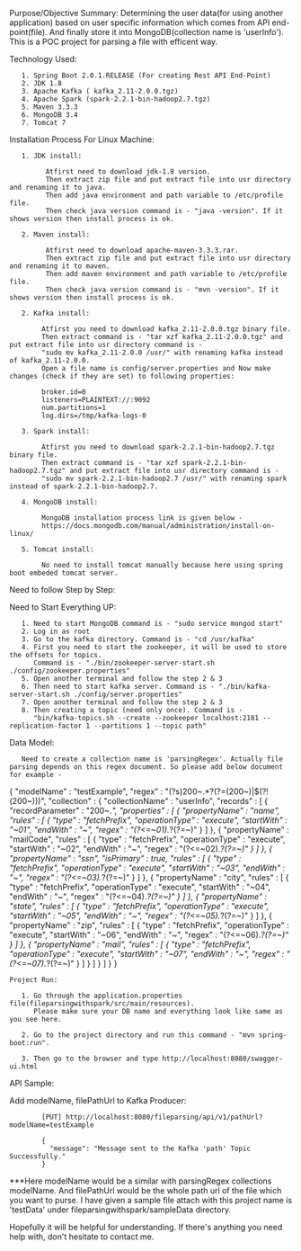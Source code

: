 Purpose/Objective Summary: 
         Determining the user data(for using another application) based on user specific information which comes from API end-point(file). 
         And finally store it into MongoDB(collection name is 'userInfo'). This is a POC project for parsing a file with efficent way.

Technology Used:
         
       1. Spring Boot 2.0.1.RELEASE (For creating Rest API End-Point)
       2. JDK 1.8
       3. Apache Kafka ( kafka_2.11-2.0.0.tgz)
       4. Apache Spark (spark-2.2.1-bin-hadoop2.7.tgz)
       5. Maven 3.3.3
       6. MongoDB 3.4
       7. Tomcat 7

Installation Process For Linux Machine:

       1. JDK install:
             
             Atfirst need to download jdk-1.8 version.
             Then extract zip file and put extract file into usr directory and renaming it to java.
             Then add java environment and path variable to /etc/profile file.
             Then check java version command is - "java -version". If it shows version then install process is ok.

       2. Maven install:

             Atfirst need to download apache-maven-3.3.3.rar.
             Then extract zip file and put extract file into usr directory and renaming it to maven.
             Then add maven environment and path variable to /etc/profile file.
             Then check java version command is - "mvn -version". If it shows version then install process is ok.

       2. Kafka install:

            Atfirst you need to download kafka_2.11-2.0.0.tgz binary file.
            Then extract command is - "tar xzf kafka_2.11-2.0.0.tgz" and put extract file into usr directory command is - 
            "sudo mv kafka_2.11-2.0.0 /usr/" with renaming kafka instead of kafka_2.11-2.0.0.
            Open a file name is config/server.properties and Now make changes (check if they are set) to following properties:

            broker.id=0
            listeners=PLAINTEXT://:9092
            num.partitions=1
            log.dirs=/tmp/kafka-logs-0

       3. Spark install:
         
            Atfirst you need to download spark-2.2.1-bin-hadoop2.7.tgz binary file.
            Then extract command is - "tar xzf spark-2.2.1-bin-hadoop2.7.tgz" and put extract file into usr directory command is - 
            "sudo mv spark-2.2.1-bin-hadoop2.7 /usr/" with renaming spark instead of spark-2.2.1-bin-hadoop2.7.

       4. MongoDB install:

            MongoDB installation process link is given below -
            https://docs.mongodb.com/manual/administration/install-on-linux/

       5. Tomcat install: 
            
            No need to install tomcat manually because here using spring boot embeded tomcat server.

Need to follow Step by Step:

   Need to Start Everything UP:

       1. Need to start MongoDB command is - "sudo service mongod start"
       2. Log in as root
       3. Go to the kafka directory. Command is - "cd /usr/kafka"
       4. First you need to start the zookeeper, it will be used to store the offsets for topics. 
          Command is - "./bin/zookeeper-server-start.sh ./config/zookeeper.properties"
       5. Open another terminal and follow the step 2 & 3
       6. Then need to start kafka server. Command is - "./bin/kafka-server-start.sh ./config/server.properties"
       7. Open another terminal and follow the step 2 & 3
       8. Then creating a topic (need only once). Command is - 
          "bin/kafka-topics.sh --create --zookeeper localhost:2181 --replication-factor 1 --partitions 1 --topic path"


   Data Model:

       Need to create a collection name is 'parsingRegex'. Actually file parsing depends on this regex document. So please add below document for example - 

{ 
    "modelName" : "testExample", 
    "regex" : "(?s)200~.*?(?=(200~)|$(?!(200~)))", 
    "collection" : {
        "collectionName" : "userInfo", 
        "records" : [
            {
                "recordParameter" : "200~.*", 
                "properties" : [
                    {
                        "propertyName" : "name", 
                        "rules" : [
                            {
                                "type" : "fetchPrefix", 
                                "operationType" : "execute", 
                                "startWith" : "~01", 
                                "endWith" : "~", 
                                "regex" : "(?<=~01).*?(?=~)"
                            }
                        ]
                    }, 
                    {
                        "propertyName" : "mailCode", 
                        "rules" : [
                            {
                                "type" : "fetchPrefix", 
                                "operationType" : "execute", 
                                "startWith" : "~02", 
                                "endWith" : "~", 
                                "regex" : "(?<=~02).*?(?=~)"
                            }
                        ]
                    }, 
                    {
                        "propertyName" : "ssn", 
                        "isPrimary" : true, 
                        "rules" : [
                            {
                                "type" : "fetchPrefix", 
                                "operationType" : "execute", 
                                "startWith" : "~03", 
                                "endWith" : "~", 
                                "regex" : "(?<=~03).*?(?=~)"
                            }
                        ]
                    }, 
                    {
                        "propertyName" : "city", 
                        "rules" : [
                            {
                                "type" : "fetchPrefix", 
                                "operationType" : "execute", 
                                "startWith" : "~04", 
                                "endWith" : "~", 
                                "regex" : "(?<=~04).*?(?=~)"
                            }
                        ]
                    }, 
                    {
                        "propertyName" : "state", 
                        "rules" : [
                            {
                                "type" : "fetchPrefix", 
                                "operationType" : "execute", 
                                "startWith" : "~05", 
                                "endWith" : "~", 
                                "regex" : "(?<=~05).*?(?=~)"
                            }
                        ]
                    }, 
                    {
                        "propertyName" : "zip", 
                        "rules" : [
                            {
                                "type" : "fetchPrefix", 
                                "operationType" : "execute", 
                                "startWith" : "~06", 
                                "endWith" : "~", 
                                "regex" : "(?<=~06).*?(?=~)"
                            }
                        ]
                    }, 
                    {
                        "propertyName" : "mail", 
                        "rules" : [
                            {
                                "type" : "fetchPrefix", 
                                "operationType" : "execute", 
                                "startWith" : "~07", 
                                "endWith" : "~", 
                                "regex" : "(?<=~07).*?(?=~)"
                            }
                        ]
                    }
                ]
            }
        ]
    }
}


    Project Run:

       1. Go through the application.properties file(fileparsingwithspark/src/main/resources). 
          Please make sure your DB name and everything look like same as you see here.

       2. Go to the project directory and run this command - "mvn spring-boot:run".

       3. Then go to the browser and type http://localhost:8080/swagger-ui.html

API Sample:

   Add modelName, filePathUrl to Kafka Producer:

            [PUT] http://localhost:8080/fileparsing/api/v1/pathUrl?modelName=testExample

            {
              "message": "Message sent to the Kafka 'path' Topic Successfully." 
            }

   ***Here modelName would be a similar with parsingRegex collections modelName. And filePathUrl would be the whole path url 
      of the file which you want to purse. I have given a sample file attach with this project name is 'testData' under 
      fileparsingwithspark/sampleData directory.

Hopefully it will be helpful for understanding. If there's anything you need help with, don't hesitate to contact me. 

  